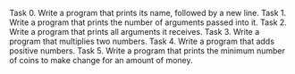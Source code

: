 Task 0. Write a program that prints its name, followed by a new line.
Task 1. Write a program that prints the number of arguments passed into it.
Task 2. Write a program that prints all arguments it receives.
Task 3. Write a program that multiplies two numbers.
Task 4. Write a program that adds positive numbers.
Task 5. Write a program that prints the minimum number of coins to make change for an amount of money.
